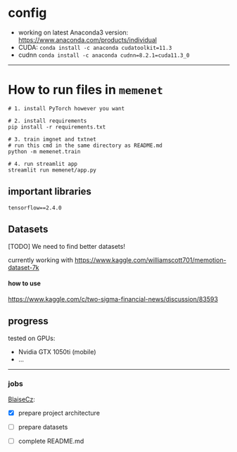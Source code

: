 # config

- working on latest Anaconda3 version: https://www.anaconda.com/products/individual
- CUDA: `conda install -c anaconda cudatoolkit=11.3`
- cudnn `conda install -c anaconda cudnn=8.2.1=cuda11.3_0`
---

# How to run files in `memenet`

```
# 1. install PyTorch however you want

# 2. install requirements
pip install -r requirements.txt

# 3. train imgnet and txtnet
# run this cmd in the same directory as README.md
python -m memenet.train

# 4. run streamlit app
streamlit run memenet/app.py
```

## important libraries

`tensorflow==2.4.0`

## Datasets
[TODO]
We need to find better datasets!

currently working with https://www.kaggle.com/williamscott701/memotion-dataset-7k

#### how to use
https://www.kaggle.com/c/two-sigma-financial-news/discussion/83593

## progress
tested on GPUs:

- Nvidia GTX 1050ti (mobile)
- ...

---

### jobs

[BlaiseCz](https://github.com/BlaiseCz):
- [x] prepare project architecture
- [ ] prepare datasets
- [ ] complete README.md




